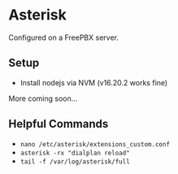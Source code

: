 # Asterisk

Configured on a FreePBX server.

## Setup

-   Install nodejs via NVM (v16.20.2 works fine)

More coming soon...

## Helpful Commands

-   `nano /etc/asterisk/extensions_custom.conf`
-   `asterisk -rx "dialplan reload"`
-   `tail -f /var/log/asterisk/full`
